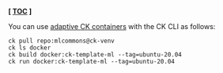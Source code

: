 **[ [TOC](../README.md) ]**

You can use [adaptive CK containers](https://github.com/octoml/venv/blob/main/README.docker.md)
with the CK CLI as follows:

```
ck pull repo:mlcommons@ck-venv
ck ls docker
ck build docker:ck-template-ml --tag=ubuntu-20.04
ck run docker:ck-template-ml --tag=ubuntu-20.04
```
